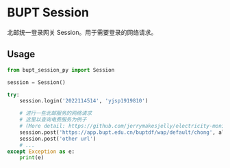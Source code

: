 # BUPT Session

北邮统一登录网关 Session。用于需要登录的网络请求。

## Usage

```python
from bupt_session_py import Session

session = Session()

try:
    session.login('2022114514', 'yjsp1919810')

    # 进行一些北邮服务的网络请求
    # 这里以查询电费服务为例子 
    # (More detail: https://github.com/jerrymakesjelly/electricity-monitor)
    session.post('https://app.bupt.edu.cn/buptdf/wap/default/chong', allow_redirects=False)
    session.post('other url')
    # ...
except Exception as e:
    print(e)
```